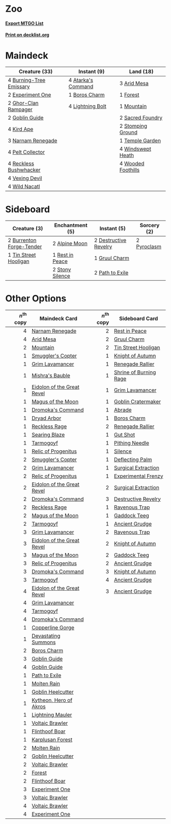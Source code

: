 # Zoo

#### [Export MTGO List](../collection/Zoo/Zoo.txt)
#### [Print on decklist.org](http://decklist.org/?deckmain=3%09Arid%20Mesa%0A4%09Atarka's%20Command%0A1%09Boros%20Charm%0A4%09Burning-Tree%20Emissary%0A2%09Experiment%20One%0A1%09Forest%0A2%09Ghor-Clan%20Rampager%0A2%09Goblin%20Guide%0A4%09Kird%20Ape%0A4%09Lightning%20Bolt%0A1%09Mountain%0A3%09Narnam%20Renegade%0A4%09Pelt%20Collector%0A4%09Reckless%20Bushwhacker%0A2%09Sacred%20Foundry%0A2%09Stomping%20Ground%0A1%09Temple%20Garden%0A4%09Vexing%20Devil%0A4%09Wild%20Nacatl%0A4%09Windswept%20Heath%0A4%09Wooded%20Foothills&deckside=2%09Alpine%20Moon%0A2%09Burrenton%20Forge-Tender%0A2%09Destructive%20Revelry%0A1%09Gruul%20Charm%0A2%09Path%20to%20Exile%0A2%09Pyroclasm%0A1%09Rest%20in%20Peace%0A2%09Stony%20Silence%0A1%09Tin%20Street%20Hooligan)
# Maindeck

|                                          Creature (33)                                           |                                         Instant (9)                                         |                                          Land (18)                                          |
|--------------------------------------------------------------------------------------------------|---------------------------------------------------------------------------------------------|---------------------------------------------------------------------------------------------|
|4 [Burning-Tree Emissary](http://gatherer.wizards.com/Pages/Card/Details.aspx?multiverseid=426032)|4 [Atarka's Command](http://gatherer.wizards.com/Pages/Card/Details.aspx?multiverseid=394502)|3 [Arid Mesa](http://gatherer.wizards.com/Pages/Card/Details.aspx?multiverseid=426054)       |
|2 [Experiment One](http://gatherer.wizards.com/Pages/Card/Details.aspx?multiverseid=405219)       |1 [Boros Charm](http://gatherer.wizards.com/Pages/Card/Details.aspx?multiverseid=442188)     |1 [Forest](http://gatherer.wizards.com/Pages/Card/Details.aspx?multiverseid=439605)          |
|2 [Ghor-Clan Rampager](http://gatherer.wizards.com/Pages/Card/Details.aspx?multiverseid=425990)   |4 [Lightning Bolt](http://gatherer.wizards.com/Pages/Card/Details.aspx?multiverseid=234704)  |1 [Mountain](http://gatherer.wizards.com/Pages/Card/Details.aspx?multiverseid=439604)        |
|2 [Goblin Guide](http://gatherer.wizards.com/Pages/Card/Details.aspx?multiverseid=425921)         |                                                                                             |2 [Sacred Foundry](http://gatherer.wizards.com/Pages/Card/Details.aspx?multiverseid=405106)  |
|4 [Kird Ape](http://gatherer.wizards.com/Pages/Card/Details.aspx?multiverseid=413679)             |                                                                                             |2 [Stomping Ground](http://gatherer.wizards.com/Pages/Card/Details.aspx?multiverseid=405110) |
|3 [Narnam Renegade](http://gatherer.wizards.com/Pages/Card/Details.aspx?multiverseid=423784)      |                                                                                             |1 [Temple Garden](http://gatherer.wizards.com/Pages/Card/Details.aspx?multiverseid=405112)   |
|4 [Pelt Collector](http://gatherer.wizards.com/Pages/Card/Details.aspx?multiverseid=452891)       |                                                                                             |4 [Windswept Heath](http://gatherer.wizards.com/Pages/Card/Details.aspx?multiverseid=405115) |
|4 [Reckless Bushwhacker](http://gatherer.wizards.com/Pages/Card/Details.aspx?multiverseid=407626) |                                                                                             |4 [Wooded Foothills](http://gatherer.wizards.com/Pages/Card/Details.aspx?multiverseid=405116)|
|4 [Vexing Devil](http://gatherer.wizards.com/Pages/Card/Details.aspx?multiverseid=278257)         |                                                                                             |                                                                                             |
|4 [Wild Nacatl](http://gatherer.wizards.com/Pages/Card/Details.aspx?multiverseid=249401)          |                                                                                             |                                                                                             |


# Sideboard

|                                           Creature (3)                                            |                                     Enchantment (5)                                      |                                          Instant (5)                                           |                                    Sorcery (2)                                     |
|---------------------------------------------------------------------------------------------------|------------------------------------------------------------------------------------------|------------------------------------------------------------------------------------------------|------------------------------------------------------------------------------------|
|2 [Burrenton Forge-Tender](http://gatherer.wizards.com/Pages/Card/Details.aspx?multiverseid=438580)|2 [Alpine Moon](http://gatherer.wizards.com/Pages/Card/Details.aspx?multiverseid=447264)  |2 [Destructive Revelry](http://gatherer.wizards.com/Pages/Card/Details.aspx?multiverseid=373351)|2 [Pyroclasm](http://gatherer.wizards.com/Pages/Card/Details.aspx?multiverseid=4354)|
|1 [Tin Street Hooligan](http://gatherer.wizards.com/Pages/Card/Details.aspx?multiverseid=96960)    |1 [Rest in Peace](http://gatherer.wizards.com/Pages/Card/Details.aspx?multiverseid=442021)|1 [Gruul Charm](http://gatherer.wizards.com/Pages/Card/Details.aspx?multiverseid=366360)        |                                                                                    |
|                                                                                                   |2 [Stony Silence](http://gatherer.wizards.com/Pages/Card/Details.aspx?multiverseid=425850)|2 [Path to Exile](http://gatherer.wizards.com/Pages/Card/Details.aspx?multiverseid=370408)      |                                                                                    |


# Other Options

|*n*<sup>th</sup> copy|                                            Maindeck Card                                            |*n*<sup>th</sup> copy|                                         Sideboard Card                                          |
|--------------------:|-----------------------------------------------------------------------------------------------------|--------------------:|-------------------------------------------------------------------------------------------------|
|                    4|[Narnam Renegade](http://gatherer.wizards.com/Pages/Card/Details.aspx?multiverseid=423784)           |                    2|[Rest in Peace](http://gatherer.wizards.com/Pages/Card/Details.aspx?multiverseid=442021)         |
|                    4|[Arid Mesa](http://gatherer.wizards.com/Pages/Card/Details.aspx?multiverseid=426054)                 |                    2|[Gruul Charm](http://gatherer.wizards.com/Pages/Card/Details.aspx?multiverseid=366360)           |
|                    2|[Mountain](http://gatherer.wizards.com/Pages/Card/Details.aspx?multiverseid=439604)                  |                    2|[Tin Street Hooligan](http://gatherer.wizards.com/Pages/Card/Details.aspx?multiverseid=96960)    |
|                    1|[Smuggler's Copter](http://gatherer.wizards.com/Pages/Card/Details.aspx?multiverseid=417808)         |                    1|[Knight of Autumn](http://gatherer.wizards.com/Pages/Card/Details.aspx?multiverseid=452933)      |
|                    1|[Grim Lavamancer](http://gatherer.wizards.com/Pages/Card/Details.aspx?multiverseid=234706)           |                    1|[Renegade Rallier](http://gatherer.wizards.com/Pages/Card/Details.aspx?multiverseid=423800)      |
|                    1|[Mishra's Bauble](http://gatherer.wizards.com/Pages/Card/Details.aspx?multiverseid=438787)           |                    1|[Shrine of Burning Rage](http://gatherer.wizards.com/Pages/Card/Details.aspx?multiverseid=218018)|
|                    1|[Eidolon of the Great Revel](http://gatherer.wizards.com/Pages/Card/Details.aspx?multiverseid=442117)|                    1|[Grim Lavamancer](http://gatherer.wizards.com/Pages/Card/Details.aspx?multiverseid=234706)       |
|                    1|[Magus of the Moon](http://gatherer.wizards.com/Pages/Card/Details.aspx?multiverseid=438704)         |                    1|[Goblin Cratermaker](http://gatherer.wizards.com/Pages/Card/Details.aspx?multiverseid=452853)    |
|                    1|[Dromoka's Command](http://gatherer.wizards.com/Pages/Card/Details.aspx?multiverseid=394558)         |                    1|[Abrade](http://gatherer.wizards.com/Pages/Card/Details.aspx?multiverseid=430772)                |
|                    1|[Dryad Arbor](http://gatherer.wizards.com/Pages/Card/Details.aspx?multiverseid=282542)               |                    1|[Boros Charm](http://gatherer.wizards.com/Pages/Card/Details.aspx?multiverseid=442188)           |
|                    1|[Reckless Rage](http://gatherer.wizards.com/Pages/Card/Details.aspx?multiverseid=439767)             |                    2|[Renegade Rallier](http://gatherer.wizards.com/Pages/Card/Details.aspx?multiverseid=423800)      |
|                    1|[Searing Blaze](http://gatherer.wizards.com/Pages/Card/Details.aspx?multiverseid=270873)             |                    1|[Gut Shot](http://gatherer.wizards.com/Pages/Card/Details.aspx?multiverseid=397673)              |
|                    1|[Tarmogoyf](http://gatherer.wizards.com/Pages/Card/Details.aspx?multiverseid=370404)                 |                    1|[Pithing Needle](http://gatherer.wizards.com/Pages/Card/Details.aspx?multiverseid=425815)        |
|                    1|[Relic of Progenitus](http://gatherer.wizards.com/Pages/Card/Details.aspx?multiverseid=205326)       |                    1|[Silence](http://gatherer.wizards.com/Pages/Card/Details.aspx?multiverseid=370578)               |
|                    2|[Smuggler's Copter](http://gatherer.wizards.com/Pages/Card/Details.aspx?multiverseid=417808)         |                    1|[Deflecting Palm](http://gatherer.wizards.com/Pages/Card/Details.aspx?multiverseid=386516)       |
|                    2|[Grim Lavamancer](http://gatherer.wizards.com/Pages/Card/Details.aspx?multiverseid=234706)           |                    1|[Surgical Extraction](http://gatherer.wizards.com/Pages/Card/Details.aspx?multiverseid=397706)   |
|                    2|[Relic of Progenitus](http://gatherer.wizards.com/Pages/Card/Details.aspx?multiverseid=205326)       |                    1|[Experimental Frenzy](http://gatherer.wizards.com/Pages/Card/Details.aspx?multiverseid=452849)   |
|                    2|[Eidolon of the Great Revel](http://gatherer.wizards.com/Pages/Card/Details.aspx?multiverseid=442117)|                    2|[Surgical Extraction](http://gatherer.wizards.com/Pages/Card/Details.aspx?multiverseid=397706)   |
|                    2|[Dromoka's Command](http://gatherer.wizards.com/Pages/Card/Details.aspx?multiverseid=394558)         |                    3|[Destructive Revelry](http://gatherer.wizards.com/Pages/Card/Details.aspx?multiverseid=373351)   |
|                    2|[Reckless Rage](http://gatherer.wizards.com/Pages/Card/Details.aspx?multiverseid=439767)             |                    1|[Ravenous Trap](http://gatherer.wizards.com/Pages/Card/Details.aspx?multiverseid=197537)         |
|                    2|[Magus of the Moon](http://gatherer.wizards.com/Pages/Card/Details.aspx?multiverseid=438704)         |                    1|[Gaddock Teeg](http://gatherer.wizards.com/Pages/Card/Details.aspx?multiverseid=140188)          |
|                    2|[Tarmogoyf](http://gatherer.wizards.com/Pages/Card/Details.aspx?multiverseid=370404)                 |                    1|[Ancient Grudge](http://gatherer.wizards.com/Pages/Card/Details.aspx?multiverseid=425913)        |
|                    3|[Grim Lavamancer](http://gatherer.wizards.com/Pages/Card/Details.aspx?multiverseid=234706)           |                    2|[Ravenous Trap](http://gatherer.wizards.com/Pages/Card/Details.aspx?multiverseid=197537)         |
|                    3|[Eidolon of the Great Revel](http://gatherer.wizards.com/Pages/Card/Details.aspx?multiverseid=442117)|                    2|[Knight of Autumn](http://gatherer.wizards.com/Pages/Card/Details.aspx?multiverseid=452933)      |
|                    3|[Magus of the Moon](http://gatherer.wizards.com/Pages/Card/Details.aspx?multiverseid=438704)         |                    2|[Gaddock Teeg](http://gatherer.wizards.com/Pages/Card/Details.aspx?multiverseid=140188)          |
|                    3|[Relic of Progenitus](http://gatherer.wizards.com/Pages/Card/Details.aspx?multiverseid=205326)       |                    2|[Ancient Grudge](http://gatherer.wizards.com/Pages/Card/Details.aspx?multiverseid=425913)        |
|                    3|[Dromoka's Command](http://gatherer.wizards.com/Pages/Card/Details.aspx?multiverseid=394558)         |                    3|[Knight of Autumn](http://gatherer.wizards.com/Pages/Card/Details.aspx?multiverseid=452933)      |
|                    3|[Tarmogoyf](http://gatherer.wizards.com/Pages/Card/Details.aspx?multiverseid=370404)                 |                    4|[Ancient Grudge](http://gatherer.wizards.com/Pages/Card/Details.aspx?multiverseid=425913)        |
|                    4|[Eidolon of the Great Revel](http://gatherer.wizards.com/Pages/Card/Details.aspx?multiverseid=442117)|                    3|[Ancient Grudge](http://gatherer.wizards.com/Pages/Card/Details.aspx?multiverseid=425913)        |
|                    4|[Grim Lavamancer](http://gatherer.wizards.com/Pages/Card/Details.aspx?multiverseid=234706)           |                     |                                                                                                 |
|                    4|[Tarmogoyf](http://gatherer.wizards.com/Pages/Card/Details.aspx?multiverseid=370404)                 |                     |                                                                                                 |
|                    4|[Dromoka's Command](http://gatherer.wizards.com/Pages/Card/Details.aspx?multiverseid=394558)         |                     |                                                                                                 |
|                    1|[Copperline Gorge](http://gatherer.wizards.com/Pages/Card/Details.aspx?multiverseid=209408)          |                     |                                                                                                 |
|                    1|[Devastating Summons](http://gatherer.wizards.com/Pages/Card/Details.aspx?multiverseid=194927)       |                     |                                                                                                 |
|                    2|[Boros Charm](http://gatherer.wizards.com/Pages/Card/Details.aspx?multiverseid=442188)               |                     |                                                                                                 |
|                    3|[Goblin Guide](http://gatherer.wizards.com/Pages/Card/Details.aspx?multiverseid=425921)              |                     |                                                                                                 |
|                    4|[Goblin Guide](http://gatherer.wizards.com/Pages/Card/Details.aspx?multiverseid=425921)              |                     |                                                                                                 |
|                    1|[Path to Exile](http://gatherer.wizards.com/Pages/Card/Details.aspx?multiverseid=370408)             |                     |                                                                                                 |
|                    1|[Molten Rain](http://gatherer.wizards.com/Pages/Card/Details.aspx?multiverseid=425928)               |                     |                                                                                                 |
|                    1|[Goblin Heelcutter](http://gatherer.wizards.com/Pages/Card/Details.aspx?multiverseid=391845)         |                     |                                                                                                 |
|                    1|[Kytheon, Hero of Akros](http://gatherer.wizards.com/Pages/Card/Details.aspx?multiverseid=439337)    |                     |                                                                                                 |
|                    1|[Lightning Mauler](http://gatherer.wizards.com/Pages/Card/Details.aspx?multiverseid=271119)          |                     |                                                                                                 |
|                    1|[Voltaic Brawler](http://gatherer.wizards.com/Pages/Card/Details.aspx?multiverseid=417762)           |                     |                                                                                                 |
|                    1|[Flinthoof Boar](http://gatherer.wizards.com/Pages/Card/Details.aspx?multiverseid=413708)            |                     |                                                                                                 |
|                    1|[Karplusan Forest](http://gatherer.wizards.com/Pages/Card/Details.aspx?multiverseid=420922)          |                     |                                                                                                 |
|                    2|[Molten Rain](http://gatherer.wizards.com/Pages/Card/Details.aspx?multiverseid=425928)               |                     |                                                                                                 |
|                    2|[Goblin Heelcutter](http://gatherer.wizards.com/Pages/Card/Details.aspx?multiverseid=391845)         |                     |                                                                                                 |
|                    2|[Voltaic Brawler](http://gatherer.wizards.com/Pages/Card/Details.aspx?multiverseid=417762)           |                     |                                                                                                 |
|                    2|[Forest](http://gatherer.wizards.com/Pages/Card/Details.aspx?multiverseid=439605)                    |                     |                                                                                                 |
|                    2|[Flinthoof Boar](http://gatherer.wizards.com/Pages/Card/Details.aspx?multiverseid=413708)            |                     |                                                                                                 |
|                    3|[Experiment One](http://gatherer.wizards.com/Pages/Card/Details.aspx?multiverseid=405219)            |                     |                                                                                                 |
|                    3|[Voltaic Brawler](http://gatherer.wizards.com/Pages/Card/Details.aspx?multiverseid=417762)           |                     |                                                                                                 |
|                    4|[Voltaic Brawler](http://gatherer.wizards.com/Pages/Card/Details.aspx?multiverseid=417762)           |                     |                                                                                                 |
|                    4|[Experiment One](http://gatherer.wizards.com/Pages/Card/Details.aspx?multiverseid=405219)            |                     |                                                                                                 |

